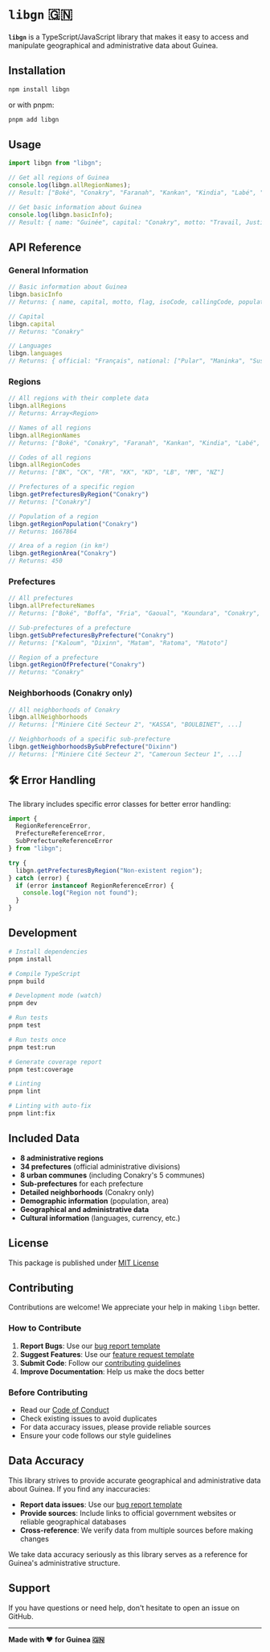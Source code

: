 # `libgn` 🇬🇳

**`libgn`** is a TypeScript/JavaScript library that makes it easy to access and manipulate geographical and administrative data about Guinea.

## Installation

```bash
npm install libgn
```

or with pnpm:

```bash
pnpm add libgn
```

## Usage

```typescript
import libgn from "libgn";

// Get all regions of Guinea
console.log(libgn.allRegionNames);
// Result: ["Boké", "Conakry", "Faranah", "Kankan", "Kindia", "Labé", "Mamou", "N'Zérékoré"]

// Get basic information about Guinea
console.log(libgn.basicInfo);
// Result: { name: "Guinée", capital: "Conakry", motto: "Travail, Justice, Solidarité", ... }
```

## API Reference

### General Information

```typescript
// Basic information about Guinea
libgn.basicInfo
// Returns: { name, capital, motto, flag, isoCode, callingCode, population, area, currency }

// Capital
libgn.capital
// Returns: "Conakry"

// Languages
libgn.languages
// Returns: { official: "Français", national: ["Pular", "Maninka", "Susu", ...] }
```

### Regions

```typescript
// All regions with their complete data
libgn.allRegions
// Returns: Array<Region>

// Names of all regions
libgn.allRegionNames
// Returns: ["Boké", "Conakry", "Faranah", "Kankan", "Kindia", "Labé", "Mamou", "N'Zérékoré"]

// Codes of all regions
libgn.allRegionCodes
// Returns: ["BK", "CK", "FR", "KK", "KD", "LB", "MM", "NZ"]

// Prefectures of a specific region
libgn.getPrefecturesByRegion("Conakry")
// Returns: ["Conakry"]

// Population of a region
libgn.getRegionPopulation("Conakry")
// Returns: 1667864

// Area of a region (in km²)
libgn.getRegionArea("Conakry")
// Returns: 450
```

### Prefectures

```typescript
// All prefectures
libgn.allPrefectureNames
// Returns: ["Boké", "Boffa", "Fria", "Gaoual", "Koundara", "Conakry", ...]

// Sub-prefectures of a prefecture
libgn.getSubPrefecturesByPrefecture("Conakry")
// Returns: ["Kaloum", "Dixinn", "Matam", "Ratoma", "Matoto"]

// Region of a prefecture
libgn.getRegionOfPrefecture("Conakry")
// Returns: "Conakry"
```

### Neighborhoods (Conakry only)

```typescript
// All neighborhoods of Conakry
libgn.allNeighborhoods
// Returns: ["Miniere Cité Secteur 2", "KASSA", "BOULBINET", ...]

// Neighborhoods of a specific sub-prefecture
libgn.getNeighborhoodsBySubPrefecture("Dixinn")
// Returns: ["Miniere Cité Secteur 2", "Cameroun Secteur 1", ...]
```

## 🛠️ Error Handling

The library includes specific error classes for better error handling:

```typescript
import {
  RegionReferenceError,
  PrefectureReferenceError,
  SubPrefectureReferenceError
} from "libgn";

try {
  libgn.getPrefecturesByRegion("Non-existent region");
} catch (error) {
  if (error instanceof RegionReferenceError) {
    console.log("Region not found");
  }
}
```

## Development

```bash
# Install dependencies
pnpm install

# Compile TypeScript
pnpm build

# Development mode (watch)
pnpm dev

# Run tests
pnpm test

# Run tests once
pnpm test:run

# Generate coverage report
pnpm test:coverage

# Linting
pnpm lint

# Linting with auto-fix
pnpm lint:fix
```

## Included Data

- **8 administrative regions**
- **34 prefectures** (official administrative divisions)
- **8 urban communes** (including Conakry's 5 communes)
- **Sub-prefectures** for each prefecture
- **Detailed neighborhoods** (Conakry only)
- **Demographic information** (population, area)
- **Geographical and administrative data**
- **Cultural information** (languages, currency, etc.)

## License

This package is published under [MIT License](LICENSE)

## Contributing

Contributions are welcome! We appreciate your help in making `libgn` better.

### How to Contribute

1. **Report Bugs**: Use our [bug report template](.github/ISSUE_TEMPLATE/bug_report.md)
2. **Suggest Features**: Use our [feature request template](.github/ISSUE_TEMPLATE/feature_request.md)
3. **Submit Code**: Follow our [contributing guidelines](CONTRIBUTING.md)
4. **Improve Documentation**: Help us make the docs better

### Before Contributing

- Read our [Code of Conduct](CODE_OF_CONDUCT.md)
- Check existing issues to avoid duplicates
- For data accuracy issues, please provide reliable sources
- Ensure your code follows our style guidelines

## Data Accuracy

This library strives to provide accurate geographical and administrative data about Guinea. If you find any inaccuracies:

- **Report data issues**: Use our [bug report template](.github/ISSUE_TEMPLATE/bug_report.md)
- **Provide sources**: Include links to official government websites or reliable geographical databases
- **Cross-reference**: We verify data from multiple sources before making changes

We take data accuracy seriously as this library serves as a reference for Guinea's administrative structure.

## Support

If you have questions or need help, don't hesitate to open an issue on GitHub.

---

**Made with ❤️ for Guinea 🇬🇳**
